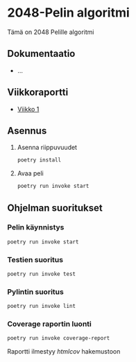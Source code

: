 # 2048-Pelin algoritmi

Tämä on 2048 Pelille algoritmi

## Dokumentaatio
- ...

## Viikkoraportti
- [Viikko 1](https://github.com/BorisVer/algo-harjoitustyo/dokumentaatio/viikkoraportit/viikkoraportti1.md)

## Asennus
1. Asenna riippuvuudet

   ```bash
   poetry install
   ```

2. Avaa peli

   ```bash
   poetry run invoke start
   ```

## Ohjelman suoritukset

### Pelin käynnistys
   ```bash
   poetry run invoke start
   ```

### Testien suoritus
   ```bash
   poetry run invoke test
   ```

### Pylintin suoritus
   ```bash
   poetry run invoke lint
   ```


### Coverage raportin luonti
   ```bash
   poetry run invoke coverage-report
   ```
Raportti ilmestyy *htmlcov* hakemustoon
